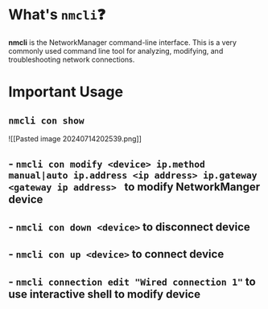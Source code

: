 # What's `nmcli`❓
**nmcli** is the NetworkManager command-line interface. This is a very commonly used command line tool for analyzing, modifying, and troubleshooting network connections.

# Important Usage

## `nmcli con show`
![[Pasted image 20240714202539.png]]
## - `nmcli con modify <device> ip.method manual|auto ip.address <ip address> ip.gateway <gateway ip address> ` to modify NetworkManger device
## - `nmcli con down <device>` to disconnect device
## - `nmcli con up <device>` to connect device
## - `nmcli connection edit "Wired connection 1"` to use interactive shell to modify device